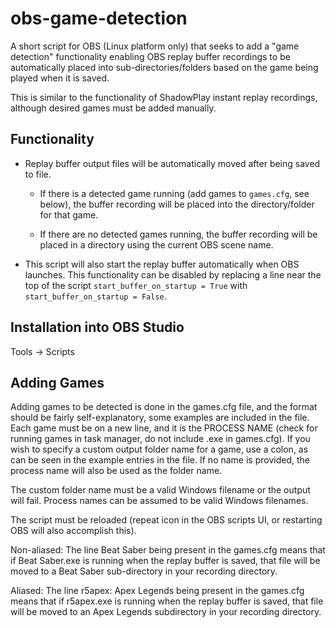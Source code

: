 # obs-game-detection

A short script for OBS (Linux platform only) that seeks to add a "game detection" functionality enabling OBS replay buffer recordings to be automatically placed into sub-directories/folders based on the game being played when it is saved.

This is similar to the functionality of ShadowPlay instant replay recordings, although desired games must be added manually.

## Functionality 

- Replay buffer output files will be automatically moved after being saved to file.

    - If there is a detected game running (add games to `games.cfg`, see below), the buffer recording will be placed into the directory/folder for that game.

    - If there are no detected games running, the buffer recording will be placed in a directory using the current OBS scene name.

- This script will also start the replay buffer automatically when OBS launches. This functionality can be disabled by replacing a line near the top of the script `start_buffer_on_startup = True` with `start_buffer_on_startup = False`.

## Installation into OBS Studio

Tools -> Scripts

## Adding Games 

Adding games to be detected is done in the games.cfg file, and the format should be fairly self-explanatory, some examples are included in the file. Each game must be on a new line, and it is the PROCESS NAME (check for running games in task manager, do not include .exe in games.cfg). If you wish to specify a custom output folder name for a game, use a colon, as can be seen in the example entries in the file. If no name is provided, the process name will also be used as the folder name.

The custom folder name must be a valid Windows filename or the output will fail. Process names can be assumed to be valid Windows filenames.

The script must be reloaded (repeat icon in the OBS scripts UI, or restarting OBS will also accomplish this).

Non-aliased: The line Beat Saber being present in the games.cfg means that if Beat Saber.exe is running when the replay buffer is saved, that file will be moved to a Beat Saber sub-directory in your recording directory.

Aliased: The line r5apex: Apex Legends being present in the games.cfg means that if r5apex.exe is running when the replay buffer is saved, that file will be moved to an Apex Legends subdirectory in your recording directory.
